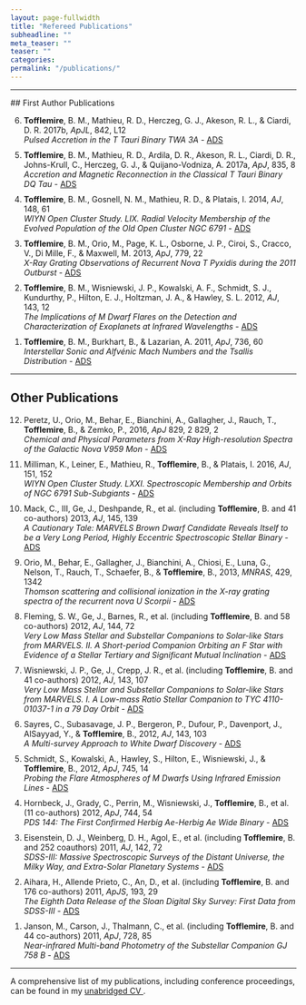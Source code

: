 ```yaml
---
layout: page-fullwidth
title: "Refereed Publications"
subheadline: ""
meta_teaser: ""
teaser: ""
categories:
permalink: "/publications/"
---
```

<!--more-->
<hr>
## First Author Publications

<ol reversed>
  <li style="margin-bottom: 10px;"> 
    <b>Tofflemire</b>, B. M., Mathieu, R. D., Herczeg, G. J., Akeson, R. L., & Ciardi, D. R. 2017b, <em>ApJL</em>, 842, L12<br><em>Pulsed Accretion in the T Tauri Binary TWA 3A</em> - <a href='http://adsabs.harvard.edu/abs/2017ApJ...842L..12T' target="_blank">ADS</a> 
  </li>

  <li style="margin-bottom: 10px;"> <b>Tofflemire</b>, B. M., Mathieu, R. D., Ardila, D. R., Akeson, R. L., Ciardi, D. R., Johns-Krull, C., Herczeg, G. J., & Quijano-Vodniza, A. 2017a, <em>ApJ</em>, 835, 8<br><em>Accretion and Magnetic Reconnection in the Classical T Tauri Binary DQ Tau</em> - <a href='http://adsabs.harvard.edu/abs/2017ApJ...835....8T' target="_blank">ADS</a> </li>
  
  <li style="margin-bottom: 10px;"> <b>Tofflemire</b>, B. M., Gosnell, N. M., Mathieu, R. D., & Platais, I. 2014, <em>AJ</em>, 148, 61<br><em>WIYN Open Cluster Study. LIX. Radial Velocity Membership of the Evolved Population of the Old Open Cluster NGC 6791</em> - <a href='http://adsabs.harvard.edu/abs/2014AJ....148...61T' target="_blank">ADS</a> </li>
 
  <li style="margin-bottom: 10px;"> <b>Tofflemire</b>, B. M., Orio, M., Page, K. L., Osborne, J. P., Ciroi, S., Cracco, V., Di Mille, F., & Maxwell, M. 2013, <em>ApJ</em>, 779, 22<br><em>X-Ray Grating Observations of Recurrent Nova T Pyxidis during the 2011 Outburst</em> - <a href='http://adsabs.harvard.edu/abs/2013ApJ...779...22T' target="_blank">ADS</a> </li>
  
  <li style="margin-bottom: 10px;"> <b>Tofflemire</b>, B. M., Wisniewski, J. P., Kowalski, A. F., Schmidt, S. J., Kundurthy, P., Hilton, E. J., Holtzman, J. A., & Hawley, S. L. 2012, <em>AJ</em>, 143, 12<br><em>The Implications of M Dwarf Flares on the Detection and Characterization of Exoplanets at Infrared Wavelengths</em> - <a href='http://adsabs.harvard.edu/abs/2012AJ....143...12T' target="_blank">ADS</a> </li> 
  
  <li style="margin-bottom: 10px;"> <b>Tofflemire</b>, B. M., Burkhart, B., & Lazarian, A. 2011, <em>ApJ</em>, 736, 60<br><em>Interstellar Sonic and Alfvénic Mach Numbers and the Tsallis Distribution</em> - <a href='http://adsabs.harvard.edu/abs/2011ApJ...736...60T' target="_blank">ADS</a> </li>
</ol>

<hr>

## Other Publications
<ol reversed>
  <li style="margin-bottom: 10px;"> Peretz, U., Orio, M., Behar, E., Bianchini, A., Gallagher, J., Rauch, T., <b>Tofflemire</b>, B., & Zemko, P., 2016, <em>ApJ</em> 829, 2 829, 2<br><em>Chemical and Physical Parameters from X-Ray High-resolution Spectra of the Galactic Nova V959 Mon</em> - <a href='http://adsabs.harvard.edu/abs/2016ApJ...829....2P' target="_blank">ADS</a> </li>
    
  <li style="margin-bottom: 10px;"> Milliman, K., Leiner, E., Mathieu, R., <b>Tofflemire</b>, B., & Platais, I. 2016, <em>AJ</em>, 151, 152<br><em>WIYN Open Cluster Study. LXXI. Spectroscopic Membership and Orbits of NGC 6791 Sub-Subgiants</em>  - <a href='http://adsabs.harvard.edu/abs/2016AJ....151..152M' target="_blank">ADS</a> </li>

  <li style="margin-bottom: 10px;"> Mack, C., III, Ge, J., Deshpande, R., et al. (including <b>Tofflemire</b>, B. and 41 co-authors) 2013, <em>AJ</em>, 145, 139<br><em>A Cautionary Tale: MARVELS Brown Dwarf Candidate Reveals Itself to be a Very Long Period, Highly Eccentric Spectroscopic Stellar Binary</em> - <a href='http://adsabs.harvard.edu/abs/2013AJ....145..139M' target="_blank">ADS</a> </li>

  <li style="margin-bottom: 10px;"> Orio, M., Behar, E., Gallagher, J., Bianchini, A., Chiosi, E., Luna, G., Nelson, T., Rauch,
T., Schaefer, B., & <b>Tofflemire</b>, B., 2013, <em>MNRAS</em>, 429, 1342<br><em>Thomson scattering and collisional ionization in the X-ray grating spectra of the recurrent nova U Scorpii</em> - <a href='http://adsabs.harvard.edu/abs/2013MNRAS.429.1342O' target="_blank">ADS</a> </li>
  
  <li style="margin-bottom: 10px;"> Fleming, S. W., Ge, J., Barnes, R., et al. (including <b>Tofflemire</b>, B. and 58 co-authors) 2012, <em>AJ</em>, 144, 72<br><em>Very Low Mass Stellar and Substellar Companions to Solar-like Stars from
MARVELS. II. A Short-period Companion Orbiting an F Star with Evidence of a Stellar Tertiary and Significant Mutual Inclination </em> - <a href='http://adsabs.harvard.edu/abs/2012AJ....144...72F' target="_blank">ADS</a> </li>

  <li style="margin-bottom: 10px;"> Wisniewski, J. P., Ge, J., Crepp, J. R., et al. (including <b>Tofflemire</b>, B. and 41 co-authors) 2012, <em>AJ</em>, 143, 107<br><em>Very Low Mass Stellar and Substellar Companions to Solar-like Stars from MARVELS. I. A Low-mass Ratio Stellar Companion to TYC 4110-01037-1 in a 79 Day Orbit</em> - <a href='http://adsabs.harvard.edu/abs/2012AJ....143..107W' target="_blank">ADS</a> </li>
  
  <li style="margin-bottom: 10px;"> Sayres, C., Subasavage, J. P., Bergeron, P., Dufour, P., Davenport, J., AlSayyad, Y., &
<b>Tofflemire</b>, B., 2012, <em>AJ</em>, 143, 103<br><em>A Multi-survey Approach to White Dwarf Discovery</em> -  <a href='http://adsabs.harvard.edu/abs/2012AJ....143..103S' target="_blank">ADS</a> </li>

  <li style="margin-bottom: 10px;"> Schmidt, S., Kowalski, A., Hawley, S., Hilton, E., Wisniewski, J., & <b>Tofflemire</b>, B., 2012, <em>ApJ</em>, 745, 14<br><em>Probing the Flare Atmospheres of M Dwarfs Using Infrared Emission Lines</em> - <a href='http://adsabs.harvard.edu/abs/2012ApJ...745...14S' target="_blank">ADS</a> </li>
  
  <li style="margin-bottom: 10px;"> Hornbeck, J., Grady, C., Perrin, M., Wisniewski, J., <b>Tofflemire</b>, B., et al. (11 co-authors) 2012, <em>ApJ</em>, 744, 54<br><em>PDS 144: The First Confirmed Herbig Ae-Herbig Ae Wide Binary</em> - <a href='http://adsabs.harvard.edu/abs/2012ApJ...744...54H' target="_blank">ADS</a> </li>
  
  <li style="margin-bottom: 10px;"> Eisenstein, D. J., Weinberg, D. H., Agol, E., et al. (including <b>Tofflemire</b>, B. and 252 coauthors) 2011, <em>AJ</em>, 142, 72<br><em>SDSS-III: Massive Spectroscopic Surveys of the Distant Universe,
the Milky Way, and Extra-Solar Planetary Systems</em> - <a href='http://adsabs.harvard.edu/abs/2011AJ....142...72E' target="_blank">ADS</a> </li>

  <li style="margin-bottom: 10px;"> Aihara, H., Allende Prieto, C., An, D., et al. (including <b>Tofflemire</b>, B. and 176 co-authors) 2011, <em>ApJS</em>, 193, 29<br><em>The Eighth Data Release of the Sloan Digital Sky Survey: First Data from SDSS-III</em> - <a href='http://adsabs.harvard.edu/abs/2011ApJS..193...29A' target="_blank">ADS</a> </li>
  
  <li style="margin-bottom: 10px;"> Janson, M., Carson, J., Thalmann, C., et al. (including <b>Tofflemire</b>, B. and 44 co-authors) 2011, <em>ApJ</em>, 728, 85<br><em>Near-infrared Multi-band Photometry of the Substellar Companion GJ 758 B</em> - <a href='http://adsabs.harvard.edu/abs/2011ApJ...728...85J' target="_blank">ADS</a> </li>
</ol>
<hr>
A comprehensive list of my publications, including conference proceedings, can be found in my <a href='/local_files/Tofflemire_CV.pdf' target="_blank"> unabridged CV </a>. 
